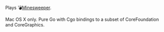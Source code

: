 Plays 💣[Minesweeper](https://itunes.apple.com/ru/app/minesweeper!/id410759890?l=en&mt=12).

Mac OS X only.
Pure Go with Cgo bindings to a subset of CoreFoundation and CoreGraphics.
